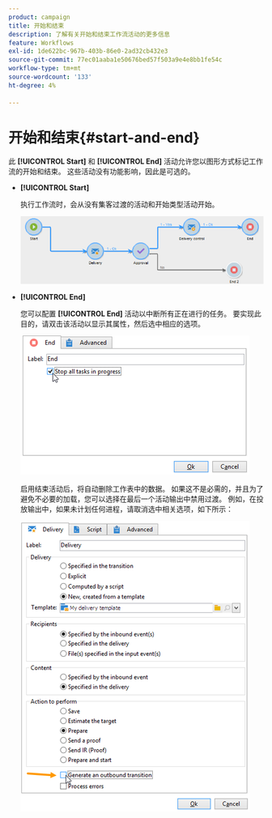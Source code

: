 ```yaml
---
product: campaign
title: 开始和结束
description: 了解有关开始和结束工作流活动的更多信息
feature: Workflows
exl-id: 1de622bc-967b-403b-86e0-2ad32cb432e3
source-git-commit: 77ec01aaba1e50676bed57f503a9e4e8bb1fe54c
workflow-type: tm+mt
source-wordcount: '133'
ht-degree: 4%

---
```


# 开始和结束{#start-and-end}



此 **[!UICONTROL Start]** 和 **[!UICONTROL End]** 活动允许您以图形方式标记工作流的开始和结束。 这些活动没有功能影响，因此是可选的。

* **[!UICONTROL Start]**

   执行工作流时，会从没有集客过渡的活动和开始类型活动开始。

   ![](assets/s_user_segmentation_start_stop.png)

* **[!UICONTROL End]**

   您可以配置 **[!UICONTROL End]** 活动以中断所有正在进行的任务。 要实现此目的，请双击该活动以显示其属性，然后选中相应的选项。

   ![](assets/s_user_segmentation_end.png)

   启用结束活动后，将自动删除工作表中的数据。 如果这不是必需的，并且为了避免不必要的加载，您可以选择在最后一个活动输出中禁用过渡。 例如，在投放输出中，如果未计划任何进程，请取消选中相关选项，如下所示：

   ![](assets/s_advuser_delivery_option_no_output.png)
